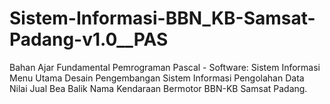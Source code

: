 # Sistem-Informasi-BBN_KB-Samsat-Padang-v1.0__PAS
Bahan Ajar Fundamental Pemrograman Pascal - Software: Sistem Informasi Menu Utama Desain Pengembangan Sistem Informasi Pengolahan Data Nilai Jual Bea Balik Nama Kendaraan Bermotor BBN-KB Samsat Padang.
